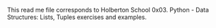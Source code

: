 This read me file corresponds to
Holberton School 0x03. Python - Data Structures: Lists, Tuples
exercises and examples.
